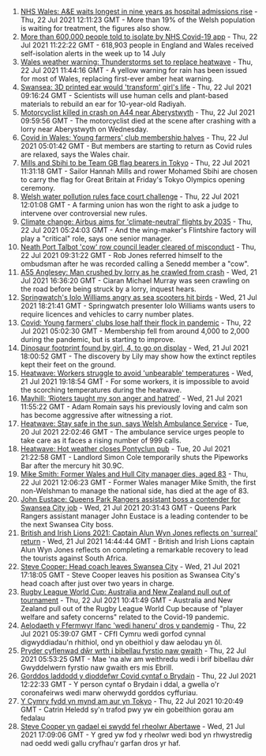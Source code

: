 1. [NHS Wales: A&E waits longest in nine years as hospital admissions rise](https://www.bbc.co.uk/news/uk-wales-57915989) - Thu, 22 Jul 2021 12:11:23 GMT - More than 19% of the Welsh population is waiting for treatment, the figures also show.
2. [More than 600,000 people told to isolate by NHS Covid-19 app](https://www.bbc.co.uk/news/technology-57929162) - Thu, 22 Jul 2021 11:22:22 GMT - 618,903 people in England and Wales received self-isolation alerts in the week up to 14 July
3. [Wales weather warning: Thunderstorms set to replace heatwave](https://www.bbc.co.uk/news/uk-wales-57929643) - Thu, 22 Jul 2021 11:44:16 GMT - A yellow warning for rain has been issued for most of Wales, replacing first-ever amber heat warning.
4. [Swansea: 3D printed ear would 'transform' girl's life](https://www.bbc.co.uk/news/uk-wales-57903527) - Thu, 22 Jul 2021 09:16:24 GMT - Scientists will use human cells and plant-based materials to rebuild an ear for 10-year-old Radiyah.
5. [Motorcyclist killed in crash on A44 near Aberystwyth](https://www.bbc.co.uk/news/uk-wales-57925835) - Thu, 22 Jul 2021 09:59:56 GMT - The motorcyclist died at the scene after crashing with a lorry near Aberystwyth on Wednesday.
6. [Covid in Wales: Young farmers' club membership halves](https://www.bbc.co.uk/news/uk-wales-57919623) - Thu, 22 Jul 2021 05:01:42 GMT - But members are starting to return as Covid rules are relaxed, says the Wales chair.
7. [Mills and Sbihi to be Team GB flag bearers in Tokyo](https://www.bbc.co.uk/sport/olympics/57925326) - Thu, 22 Jul 2021 11:31:18 GMT - Sailor Hannah Mills and rower Mohamed Sbihi are chosen to carry the flag for Great Britain at Friday's Tokyo Olympics opening ceremony.
8. [Welsh water pollution rules face court challenge](https://www.bbc.co.uk/news/uk-wales-politics-57929321) - Thu, 22 Jul 2021 12:01:08 GMT - A farming union has won the right to ask a judge to intervene over controversial new rules.
9. [Climate change: Airbus aims for 'climate-neutral' flights by 2035](https://www.bbc.co.uk/news/uk-wales-57923403) - Thu, 22 Jul 2021 05:24:03 GMT - And the wing-maker's Flintshire factory will play a "critical" role, says one senior manager.
10. [Neath Port Talbot 'cow' row council leader cleared of misconduct](https://www.bbc.co.uk/news/uk-wales-57925838) - Thu, 22 Jul 2021 09:31:22 GMT - Rob Jones referred himself to the ombudsman after he was recorded calling a Senedd member a "cow".
11. [A55 Anglesey: Man crushed by lorry as he crawled from crash](https://www.bbc.co.uk/news/uk-wales-57920041) - Wed, 21 Jul 2021 16:36:20 GMT - Ciaran Michael Murray was seen crawling on the road before being struck by a lorry, inquest hears.
12. [Springwatch's Iolo Williams angry as sea scooters hit birds](https://www.bbc.co.uk/news/uk-wales-57918483) - Wed, 21 Jul 2021 18:21:41 GMT - Springwatch presenter Iolo Williams wants users to require licences and vehicles to carry number plates.
13. [Covid: Young farmers' clubs lose half their flock in pandemic](https://www.bbc.co.uk/news/uk-wales-57923766) - Thu, 22 Jul 2021 05:02:30 GMT - Membership fell from around 4,000 to 2,000 during the pandemic, but is starting to improve.
14. [Dinosaur footprint found by girl, 4, to go on display](https://www.bbc.co.uk/news/uk-wales-57921987) - Wed, 21 Jul 2021 18:00:52 GMT - The discovery by Lily may show how the extinct reptiles kept their feet on the ground.
15. [Heatwave: Workers struggle to avoid 'unbearable' temperatures](https://www.bbc.co.uk/news/uk-wales-57923094) - Wed, 21 Jul 2021 19:18:54 GMT - For some workers, it is impossible to avoid the scorching temperatures during the heatwave.
16. [Mayhill: ‘Rioters taught my son anger and hatred’](https://www.bbc.co.uk/news/uk-wales-57907596) - Wed, 21 Jul 2021 11:55:22 GMT - Adam Romain says his previously loving and calm son has become aggressive after witnessing a riot.
17. [Heatwave: Stay safe in the sun, says Welsh Ambulance Service](https://www.bbc.co.uk/news/uk-wales-57910591) - Tue, 20 Jul 2021 22:02:46 GMT - The ambulance service urges people to take care as it faces a rising number of 999 calls.
18. [Heatwave: Hot weather closes Pontyclun pub](https://www.bbc.co.uk/news/uk-wales-57908735) - Tue, 20 Jul 2021 21:22:58 GMT - Landlord Simon Cole temporarily shuts the Pipeworks Bar after the mercury hit 30.9C.
19. [Mike Smith: Former Wales and Hull City manager dies, aged 83](https://www.bbc.co.uk/sport/football/57931380) - Thu, 22 Jul 2021 12:06:23 GMT - Former Wales manager Mike Smith, the first non-Welshman to manage the national side, has died at the age of 83.
20. [John Eustace: Queens Park Rangers assistant boss a contender for Swansea City job](https://www.bbc.co.uk/sport/football/57923015) - Wed, 21 Jul 2021 20:31:43 GMT - Queens Park Rangers assistant manager John Eustace is a leading contender to be the next Swansea City boss.
21. [British and Irish Lions 2021: Captain Alun Wyn Jones reflects on 'surreal' return](https://www.bbc.co.uk/sport/rugby-union/57913078) - Wed, 21 Jul 2021 14:44:44 GMT - British and Irish Lions captain Alun Wyn Jones reflects on completing a remarkable recovery to lead the tourists against South Africa.
22. [Steve Cooper: Head coach leaves Swansea City](https://www.bbc.co.uk/sport/football/57918658) - Wed, 21 Jul 2021 17:18:05 GMT - Steve Cooper leaves his position as Swansea City's head coach after just over two years in charge.
23. [Rugby League World Cup: Australia and New Zealand pull out of tournament](https://www.bbc.co.uk/sport/rugby-league/57925720) - Thu, 22 Jul 2021 10:41:49 GMT - Australia and New Zealand pull out of the Rugby League World Cup because of "player welfare and safety concerns" related to the Covid-19 pandemic.
24. [Aelodaeth y Ffermwyr Ifanc 'wedi haneru' dros y pandemig](https://www.bbc.co.uk/newyddion/57916087) - Thu, 22 Jul 2021 05:39:07 GMT - CFfI Cymru wedi gorfod cynnal digwyddiadau'n rhithiol, ond yn obeithiol y daw aelodau yn ôl.
25. [Pryder cyflenwad dŵr wrth i bibellau fyrstio naw gwaith](https://www.bbc.co.uk/newyddion/57921134) - Thu, 22 Jul 2021 05:53:25 GMT - Mae 'na alw am weithredu wedi i brif bibellau dŵr Gwyddelwern fyrstio naw gwaith ers mis Ebrill.
26. [Gorddos laddodd y dioddefwr Covid cyntaf o Brydain](https://www.bbc.co.uk/newyddion/57927043) - Thu, 22 Jul 2021 12:22:33 GMT - Y person cyntaf o Brydain i ddal, a gwella o'r coronafeirws wedi marw oherwydd gorddos cyffuriau.
27. [Y Cymry fydd yn mynd am aur yn Tokyo](https://www.bbc.co.uk/newyddion/57916347) - Thu, 22 Jul 2021 10:20:49 GMT - Catrin Heledd sy'n trafod pwy yw ein gobeithion gorau am fedalau
28. [Steve Cooper yn gadael ei swydd fel rheolwr Abertawe](https://www.bbc.co.uk/newyddion/57916088) - Wed, 21 Jul 2021 17:09:06 GMT - Y gred yw fod y rheolwr wedi bod yn rhwystredig nad oedd wedi gallu cryfhau'r garfan dros yr haf.
